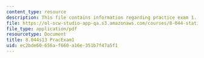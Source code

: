 ```yaml
---
content_type: resource
description: This file contains information regarding practice exam 1.
file: https://ol-ocw-studio-app-qa.s3.amazonaws.com/courses/8-044-statistical-physics-i-spring-2013/ec2bde60656af660a16e351b7f47a5f1_MIT8_044S13_E1P.pdf
file_type: application/pdf
resourcetype: Document
title: 8.044s13 PracExam1
uid: ec2bde60-656a-f660-a16e-351b7f47a5f1
---
```

